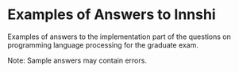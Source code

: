 # Examples of Answers to Innshi

Examples of answers to the implementation part of the questions on programming language processing for the graduate exam.


Note: Sample answers may contain errors.

